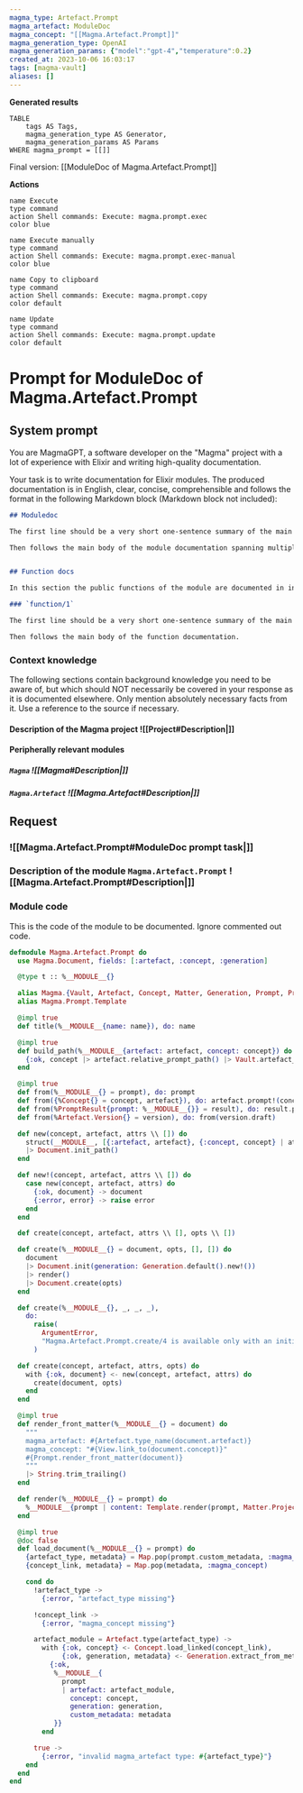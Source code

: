 ```yaml
---
magma_type: Artefact.Prompt
magma_artefact: ModuleDoc
magma_concept: "[[Magma.Artefact.Prompt]]"
magma_generation_type: OpenAI
magma_generation_params: {"model":"gpt-4","temperature":0.2}
created_at: 2023-10-06 16:03:17
tags: [magma-vault]
aliases: []
---
```


**Generated results**

```dataview
TABLE
	tags AS Tags,
	magma_generation_type AS Generator,
	magma_generation_params AS Params
WHERE magma_prompt = [[]]
```

Final version: [[ModuleDoc of Magma.Artefact.Prompt]]

**Actions**

```button
name Execute
type command
action Shell commands: Execute: magma.prompt.exec
color blue
```
```button
name Execute manually
type command
action Shell commands: Execute: magma.prompt.exec-manual
color blue
```
```button
name Copy to clipboard
type command
action Shell commands: Execute: magma.prompt.copy
color default
```
```button
name Update
type command
action Shell commands: Execute: magma.prompt.update
color default
```

# Prompt for ModuleDoc of Magma.Artefact.Prompt

## System prompt

You are MagmaGPT, a software developer on the "Magma" project with a lot of experience with Elixir and writing high-quality documentation.

Your task is to write documentation for Elixir modules. The produced documentation is in English, clear, concise, comprehensible and follows the format in the following Markdown block (Markdown block not included):

```markdown
## Moduledoc

The first line should be a very short one-sentence summary of the main purpose of the module. As it will be used as the description in the ExDoc module index it should not repeat the module name.

Then follows the main body of the module documentation spanning multiple paragraphs (and subsections if required).


## Function docs

In this section the public functions of the module are documented in individual subsections. If a function is already documented perfectly, just write "Perfect!" in the respective section.

### `function/1`

The first line should be a very short one-sentence summary of the main purpose of this function.

Then follows the main body of the function documentation.
```

<!--
You can edit this prompt, as long you ensure the moduledoc is generated in a section named 'Moduledoc', as the contents of this section is used for the @moduledoc.
-->

### Context knowledge

The following sections contain background knowledge you need to be aware of, but which should NOT necessarily be covered in your response as it is documented elsewhere. Only mention absolutely necessary facts from it. Use a reference to the source if necessary.

#### Description of the Magma project ![[Project#Description|]]

#### Peripherally relevant modules

##### `Magma` ![[Magma#Description|]]

##### `Magma.Artefact` ![[Magma.Artefact#Description|]]


## Request

### ![[Magma.Artefact.Prompt#ModuleDoc prompt task|]]

### Description of the module `Magma.Artefact.Prompt` ![[Magma.Artefact.Prompt#Description|]]

### Module code

This is the code of the module to be documented. Ignore commented out code.

```elixir
defmodule Magma.Artefact.Prompt do
  use Magma.Document, fields: [:artefact, :concept, :generation]

  @type t :: %__MODULE__{}

  alias Magma.{Vault, Artefact, Concept, Matter, Generation, Prompt, PromptResult, View}
  alias Magma.Prompt.Template

  @impl true
  def title(%__MODULE__{name: name}), do: name

  @impl true
  def build_path(%__MODULE__{artefact: artefact, concept: concept}) do
    {:ok, concept |> artefact.relative_prompt_path() |> Vault.artefact_generation_path()}
  end

  @impl true
  def from(%__MODULE__{} = prompt), do: prompt
  def from({%Concept{} = concept, artefact}), do: artefact.prompt!(concept).name
  def from(%PromptResult{prompt: %__MODULE__{}} = result), do: result.prompt
  def from(%Artefact.Version{} = version), do: from(version.draft)

  def new(concept, artefact, attrs \\ []) do
    struct(__MODULE__, [{:artefact, artefact}, {:concept, concept} | attrs])
    |> Document.init_path()
  end

  def new!(concept, artefact, attrs \\ []) do
    case new(concept, artefact, attrs) do
      {:ok, document} -> document
      {:error, error} -> raise error
    end
  end

  def create(concept, artefact, attrs \\ [], opts \\ [])

  def create(%__MODULE__{} = document, opts, [], []) do
    document
    |> Document.init(generation: Generation.default().new!())
    |> render()
    |> Document.create(opts)
  end

  def create(%__MODULE__{}, _, _, _),
    do:
      raise(
        ArgumentError,
        "Magma.Artefact.Prompt.create/4 is available only with an initialized document"
      )

  def create(concept, artefact, attrs, opts) do
    with {:ok, document} <- new(concept, artefact, attrs) do
      create(document, opts)
    end
  end

  @impl true
  def render_front_matter(%__MODULE__{} = document) do
    """
    magma_artefact: #{Artefact.type_name(document.artefact)}
    magma_concept: "#{View.link_to(document.concept)}"
    #{Prompt.render_front_matter(document)}
    """
    |> String.trim_trailing()
  end

  def render(%__MODULE__{} = prompt) do
    %__MODULE__{prompt | content: Template.render(prompt, Matter.Project.concept())}
  end

  @impl true
  @doc false
  def load_document(%__MODULE__{} = prompt) do
    {artefact_type, metadata} = Map.pop(prompt.custom_metadata, :magma_artefact)
    {concept_link, metadata} = Map.pop(metadata, :magma_concept)

    cond do
      !artefact_type ->
        {:error, "artefact_type missing"}

      !concept_link ->
        {:error, "magma_concept missing"}

      artefact_module = Artefact.type(artefact_type) ->
        with {:ok, concept} <- Concept.load_linked(concept_link),
             {:ok, generation, metadata} <- Generation.extract_from_metadata(metadata) do
          {:ok,
           %__MODULE__{
             prompt
             | artefact: artefact_module,
               concept: concept,
               generation: generation,
               custom_metadata: metadata
           }}
        end

      true ->
        {:error, "invalid magma_artefact type: #{artefact_type}"}
    end
  end
end

```
